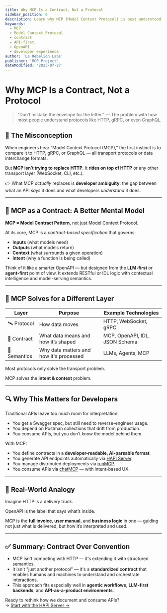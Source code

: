 ```yaml
---
title: Why MCP Is a Contract, Not a Protocol
sidebar_position: 6
description: Learn why MCP (Model Context Protocol) is best understood as a contract standard, not just a transport protocol, and how this distinction improves developer workflows.
keywords:
  - MCP
  - Model Context Protocol
  - contract
  - API-first
  - OpenAPI
  - developer experience
author: 'La Rebelion Labs'
publisher: 'MCP Project'
dateModified: '2025-07-27'
---
```


# Why MCP Is a Contract, Not a Protocol

> “Don’t mistake the envelope for the letter.” — The problem with how most people understand protocols like HTTP, gRPC, or even GraphQL.

## 🚧 The Misconception

When engineers hear “Model Context Protocol (MCP),” the first instinct is to compare it to HTTP, gRPC, or GraphQL — all transport protocols or data interchange formats.

But **MCP isn’t trying to replace HTTP**. It **rides on top of HTTP** or any other transport layer (WebSocket, CLI, etc.).

👉 What MCP *actually* replaces is **developer ambiguity**: the gap between what an API *says* it does and what developers *understand* it does.

---

## 📜 MCP as a Contract: A Better Mental Model

**MCP = Model Contract Pattern**, not just Model Context Protocol.

At its core, MCP is a _contract-based specification_ that governs:

- **Inputs** (what models need)
- **Outputs** (what models return)
- **Context** (what surrounds a given operation)
- **Intent** (why a function is being called)

Think of it like a smarter OpenAPI — but designed from the **LLM-first** or **agent-first** point of view. It extends RESTful or IDL logic with contextual intelligence and model-serving semantics.

---

## 🧠 MCP Solves for a Different Layer

| Layer        | Purpose                                 | Example Technologies     |
|--------------|------------------------------------------|--------------------------|
| 🛰 Protocol   | How data moves                          | HTTP, WebSocket, gRPC    |
| 🧾 Contract   | What data means and how it’s shaped     | MCP, OpenAPI, IDL, JSON Schema|
| 🧠 Semantics  | Why data matters and how it's processed | LLMs, Agents, MCP        |

Most protocols only solve the transport problem.

MCP solves the **intent & context** problem.

---

## 🔍 Why This Matters for Developers

Traditional APIs leave too much room for interpretation:

- You get a Swagger spec, but still need to reverse-engineer usage.
- You depend on Postman collections that drift from production.
- You consume APIs, but you don’t *know* the model behind them.

With MCP:

- You define contracts in a **developer-readable, AI-parsable format**.
- You generate API endpoints automatically via [HAPI Server](/components/hapi-server).
- You manage distributed deployments via [runMCP](/components/run-mcp).
- You consume APIs via [chatMCP](/components/chat-mcp) — with intent-based UX.

---

## 🧰 Real-World Analogy

Imagine HTTP is a delivery truck.

OpenAPI is the label that says what’s inside.

MCP is the **full invoice**, **user manual**, and **business logic** in one — guiding not just what is delivered, but how it’s interpreted and used.

---

## ✅ Summary: Contract Over Convention

- MCP isn't competing with HTTP — it's extending it with structured semantics.
- It isn't "just another protocol" — it's a **standardized contract** that enables humans and machines to understand and orchestrate interactions.
- This approach fits especially well in **agentic workflows**, **LLM-first backends**, and **API-as-a-product environments**.

Ready to rethink how we document and consume APIs?  
→ [Start with the HAPI Server →](/components/hapi-server)

